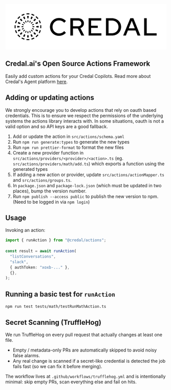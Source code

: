 ![Credal Logo](assets/credal-logo.svg)

## Credal.ai's Open Source Actions Framework

Easily add custom actions for your Credal Copilots. Read more about Credal's Agent platform [here](https://www.credal.ai/products/ai-agent-platform).

## Adding or updating actions

We strongly encourage you to develop actions that rely on oauth based credentials. This is to ensure we respect the permissions of the underlying systems the actions library interacts with. In some situations, oauth is not a valid option and so API keys are a good fallback.

1. Add or update the action in `src/actions/schema.yaml`
2. Run `npm run generate:types` to generate the new types
3. Run `npm run prettier-format` to format the new files
4. Create a new provider function in `src/actions/providers/<provider>/<action>.ts` (eg. `src/actions/providers/math/add.ts`) which exports a function using the generated types
5. If adding a new action or provider, update `src/actions/actionMapper.ts` and `src/actions/groups.ts`.
6. In `package.json` and `package-lock.json` (which must be updated in two places), bump the version number.
7. Run `npm publish --access public` to publish the new version to npm. (Need to be logged in via `npm login`)

## Usage

Invoking an action:

```ts
import { runAction } from "@credal/actions";

const result = await runAction(
  "listConversations",
  "slack",
  { authToken: "xoxb-..." },
  {},
);
```

## Running a basic test for `runAction`

```
npm run test tests/math/testRunMathAction.ts
```

## Secret Scanning (TruffleHog)

We run TruffleHog on every pull request that actually changes at least one file.

- Empty / metadata-only PRs are automatically skipped to avoid noisy false alarms.
- Any real change is scanned if a secret-like credential is detected the job fails fast (so we can fix it before merging).

The workflow lives at `.github/workflows/trufflehog.yml` and is intentionally minimal: skip empty PRs, scan everything else and fail on hits.
